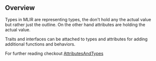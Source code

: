 ## Overview
Types in MLIR are representing types, the don't hold any the actual value
but rather just the outline.
On the other hand attributes are holding the actual value.

Traits and interfaces can be attached to types and attributes for adding additional functions and behaviors.

For further reading checkout [AttributesAndTypes](https://mlir.llvm.org/docs/DefiningDialects/AttributesAndTypes/)
